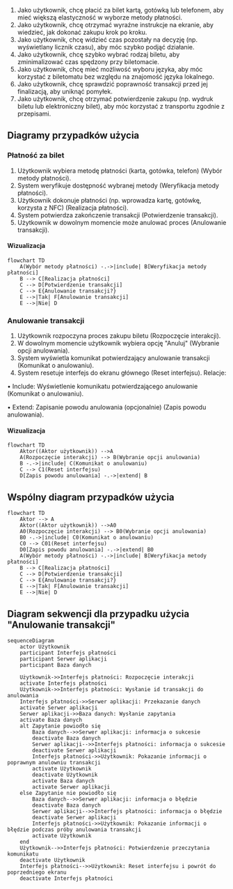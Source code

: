 1. Jako użytkownik, chcę płacić za bilet kartą, gotówką lub telefonem, aby mieć
większą elastyczność w wyborze metody płatności.
2. Jako użytkownik, chcę otrzymać wyraźne instrukcje na ekranie, aby wiedzieć,
jak dokonać zakupu krok po kroku.
3. Jako użytkownik, chcę widzieć czas pozostały na decyzję (np. wyświetlany
licznik czasu), aby móc szybko podjąć działanie.
4. Jako użytkownik, chcę szybko wybrać rodzaj biletu, aby zminimalizować czas 
spędzony przy biletomacie.
5. Jako użytkownik, chcę mieć możliwość wyboru języka, aby móc korzystać z 
biletomatu bez względu na znajomość języka lokalnego.
6. Jako użytkownik, chcę sprawdzić poprawność transakcji przed jej finalizacją, 
aby uniknąć pomyłek.
7. Jako użytkownik, chcę otrzymać potwierdzenie zakupu (np. wydruk biletu lub 
elektroniczny bilet), aby móc korzystać z transportu zgodnie z przepisami.

## Diagramy przypadków użycia
### Płatność za bilet

1. Użytkownik wybiera metodę płatności (karta, gotówka, telefon) (Wybór metody płatności).
2. System weryfikuje dostępność wybranej metody (Weryfikacja metody płatności).
3. Użytkownik dokonuje płatności (np. wprowadza kartę, gotówkę, korzysta z NFC) (Realizacja płatności).
4. System potwierdza zakończenie transakcji (Potwierdzenie transakcji).
5. Użytkownik w dowolnym momencie może anulować proces (Anulowanie transakcji).

#### Wizualizacja

```mermaid
flowchart TD
    A(Wybór metody płatności) -.->|include| B[Weryfikacja metody płatności]
    B --> C[Realizacja płatności]
    C --> D[Potwierdzenie transakcji]
    C --> E{Anulowanie transakcji?}
    E -->|Tak| F[Anulowanie transakcji]
    E -->|Nie| D
```
### Anulowanie transakcji
1. Użytkownik rozpoczyna proces zakupu biletu (Rozpoczęcie interakcji).
2. W dowolnym momencie użytkownik wybiera opcję "Anuluj" (Wybranie opcji 
anulowania).
3. System wyświetla komunikat potwierdzający anulowanie transakcji (Komunikat 
o anulowaniu).
4. System resetuje interfejs do ekranu głównego (Reset interfejsu).
Relacje:

• Include: Wyświetlenie komunikatu potwierdzającego anulowanie (Komunikat o 
anulowaniu).

• Extend: Zapisanie powodu anulowania (opcjonalnie) (Zapis powodu 
anulowania).

#### Wizualizacja
```mermaid
flowchart TD
    Aktor((Aktor użytkownik)) -->A
    A(Rozpoczęcie interakcji) --> B(Wybranie opcji anulowania)
    B -.->|include| C(Komunikat o anulowaniu)
    C --> C1(Reset interfejsu)
    D[Zapis powodu anulowania] -.->|extend| B
```

## Wspólny diagram przypadków użycia

```mermaid
flowchart TD
    Aktor --> A
    Aktor((Aktor użytkownik)) -->A0
    A0(Rozpoczęcie interakcji) --> B0(Wybranie opcji anulowania)
    B0 -.->|include| C0(Komunikat o anulowaniu)
    C0 --> C01(Reset interfejsu)
    D0[Zapis powodu anulowania] -.->|extend| B0
    A(Wybór metody płatności) -.->|include| B[Weryfikacja metody płatności]
    B --> C[Realizacja płatności]
    C --> D[Potwierdzenie transakcji]
    C --> E{Anulowanie transakcji?}
    E -->|Tak| F[Anulowanie transakcji]
    E -->|Nie| D 
```

## Diagram sekwencji dla przypadku użycia "Anulowanie transakcji"

```mermaid
sequenceDiagram
    actor Użytkownik
    participant Interfejs płatności
    participant Serwer aplikacji
    participant Baza danych

    Użytkownik->>Interfejs płatności: Rozpoczęcie interakcji
    activate Interfejs płatności
    Użytkownik->>Interfejs płatności: Wysłanie id transakcji do anulowania
    Interfejs płatności->>Serwer aplikacji: Przekazanie danych
    activate Serwer aplikacji
    Serwer aplikacji->>Baza danych: Wysłanie zapytania
    activate Baza danych
    alt Zapytanie powiodło się
        Baza danych-->>Serwer aplikacji: informacja o sukcesie
        deactivate Baza danych
        Serwer aplikacji-->>Interfejs płatności: informacja o sukcesie
        deactivate Serwer aplikacji
        Interfejs płatności->>Użytkownik: Pokazanie informacji o poprawnym anulowniu transakcji
        activate Użytkownik
        deactivate Użytkownik
        activate Baza danych
        activate Serwer aplikacji        
    else Zapytanie nie powiodło się
        Baza danych-->>Serwer aplikacji: informacja o błędzie
        deactivate Baza danych
        Serwer aplikacji-->>Interfejs płatności: informacja o błędzie
        deactivate Serwer aplikacji
        Interfejs płatności->>Użytkownik: Pokazanie informacji o błędzie podczas próby anulowania transakcji
        activate Użytkownik
    end
    Użytkownik-->>Interfejs płatności: Potwierdzenie przeczytania komunikatu
    deactivate Użytkownik
    Interfejs płatności-->>Użytkownik: Reset interfejsu i powrót do poprzedniego ekranu
    deactivate Interfejs płatności  
```
